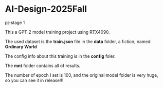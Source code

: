 # AI-Design-2025Fall
pj-stage 1

This a GPT-2 model training project using RTX4090.

The used dataset is the **train.json** file in the **data** folder, a fiction, named **Ordinary World**

The config info about this training is in the **config** foler.

The **mnt** folder contains all of results.

The number of epoch I set is 100, and the original model folder is very huge, so you can see it in release!!!


